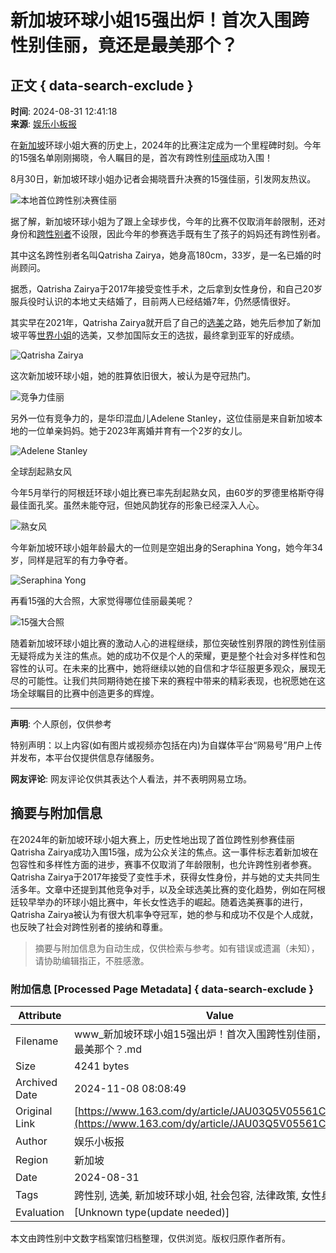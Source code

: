 # 新加坡环球小姐15强出炉！首次入围跨性别佳丽，竟还是最美那个？

## 正文 { data-search-exclude }


**时间**: 2024-08-31 12:41:18  
**来源**: [娱乐小板报](https://www.163.com/dy/media/T1672719696533.html)

在[新加坡](https://ent.163.com/keywords/6/b/65b052a05761/1.html)环球小姐大赛的历史上，2024年的比赛注定成为一个里程碑时刻。今年的15强名单刚刚揭晓，令人瞩目的是，首次有跨性别[佳丽](https://ent.163.com/keywords/4/7/4f734e3d/1.html)成功入围！

8月30日，新加坡环球小姐办记者会揭晓晋升决赛的15强佳丽，引发网友热议。

![本地首位跨性别决赛佳丽](https://nimg.ws.126.net/?url=http%3A%2F%2Fdingyue.ws.126.net%2F2024%2F0831%2Fcb70e9aaj00sj2fn400dpd000hs009zm.jpg&thumbnail=660x2147483647&quality=80&type=jpg)

据了解，新加坡环球小姐为了跟上全球步伐，今年的比赛不仅取消年龄限制，还对身份和[跨性别者](https://ent.163.com/keywords/8/e/8de86027522b8005/1.html)不设限，因此今年的参赛选手既有生了孩子的妈妈还有跨性别者。

其中这名跨性别者名叫Qatrisha Zairya，她身高180cm，33岁，是一名已婚的时尚顾问。

据悉，Qatrisha Zairya于2017年接受变性手术，之后拿到女性身份，和自己20岁服兵役时认识的本地丈夫结婚了，目前两人已经结婚7年，仍然感情很好。

其实早在2021年，Qatrisha Zairya就开启了自己的[选美](https://ent.163.com/keywords/9/0/90097f8e/1.html)之路，她先后参加了新加坡平等[世界小姐](https://ent.163.com/keywords/4/1/4e16754c5c0f59d0/1.html)的选美，又参加国际女王的选拔，最终拿到亚军的好成绩。

![Qatrisha Zairya](https://nimg.ws.126.net/?url=http%3A%2F%2Fdingyue.ws.126.net%2F2024%2F0831%2Fa49f3f80j00sj2fn500tid000hs00mhm.jpg&thumbnail=660x2147483647&quality=80&type=jpg)

这次新加坡环球小姐，她的胜算依旧很大，被认为是夺冠热门。

![竞争力佳丽](https://nimg.ws.126.net/?url=http%3A%2F%2Fdingyue.ws.126.net%2F2024%2F0831%2F2a28e214j00sj2fn500zud000hs00r6m.jpg&thumbnail=660x2147483647&quality=80&type=jpg)

另外一位有竞争力的，是华印混血儿Adelene Stanley，这位佳丽是来自新加坡本地的一位单亲妈妈。她于2023年离婚并育有一个2岁的女儿。

![Adelene Stanley](https://nimg.ws.126.net/?url=http%3A%2F%2Fdingyue.ws.126.net%2F2024%2F0831%2F02008f5fj00sj2fn400b5d000hs00bcm.jpg&thumbnail=660x2147483647&quality=80&type=jpg)

全球刮起熟女风

今年5月举行的阿根廷环球小姐比赛已率先刮起熟女风，由60岁的罗德里格斯夺得最佳面孔奖。虽然未能夺冠，但她风韵犹存的形象已经深入人心。

![熟女风](https://nimg.ws.126.net/?url=http%3A%2F%2Fdingyue.ws.126.net%2F2024%2F0831%2F5f79d536j00sj2fn400h6d000hs00h9m.jpg&thumbnail=660x2147483647&quality=80&type=jpg)

今年新加坡环球小姐年龄最大的一位则是空姐出身的Seraphina Yong，她今年34岁，同样是冠军的有力争夺者。

![Seraphina Yong](https://nimg.ws.126.net/?url=http%3A%2F%2Fdingyue.ws.126.net%2F2024%2F0831%2F0711932bj00sj2fn4009qd000hs00bim.jpg&thumbnail=660x2147483647&quality=80&type=jpg)

再看15强的大合照，大家觉得哪位佳丽最美呢？

![15强大合照](https://nimg.ws.126.net/?url=http%3A%2F%2Fdingyue.ws.126.net%2F2024%2F0831%2Fe3ac3885j00sj2fn400gld000hs00c5m.jpg&thumbnail=660x2147483647&quality=80&type=jpg)

随着新加坡环球小姐比赛的激动人心的进程继续，那位突破性别界限的跨性别佳丽无疑将成为关注的焦点。她的成功不仅是个人的荣耀，更是整个社会对多样性和包容性的认可。在未来的比赛中，她将继续以她的自信和才华征服更多观众，展现无尽的可能性。让我们共同期待她在接下来的赛程中带来的精彩表现，也祝愿她在这场全球瞩目的比赛中创造更多的辉煌。

---

**声明**: 个人原创，仅供参考

特别声明：以上内容(如有图片或视频亦包括在内)为自媒体平台“网易号”用户上传并发布，本平台仅提供信息存储服务。

**网友评论**: 网友评论仅供其表达个人看法，并不表明网易立场。

## 摘要与附加信息

<!-- tcd_abstract -->
在2024年的新加坡环球小姐大赛上，历史性地出现了首位跨性别参赛佳丽Qatrisha Zairya成功入围15强，成为公众关注的焦点。这一事件标志着新加坡在包容性和多样性方面的进步，赛事不仅取消了年龄限制，也允许跨性别者参赛。Qatrisha Zairya于2017年接受了变性手术，获得女性身份，并与她的丈夫共同生活多年。文章中还提到其他竞争对手，以及全球选美比赛的变化趋势，例如在阿根廷较早举办的环球小姐比赛中，年长女性选手的崛起。随着选美赛事的进行，Qatrisha Zairya被认为有很大机率争夺冠军，她的参与和成功不仅是个人成就，也反映了社会对跨性别者的接纳和尊重。
<!-- tcd_abstract_end -->

> 摘要与附加信息为自动生成，仅供检索与参考。如有错误或遗漏（未知），请协助编辑指正，不胜感激。

### 附加信息 [Processed Page Metadata] { data-search-exclude }

| Attribute       | Value                                  |
|-----------------|----------------------------------------|
| Filename        | www_新加坡环球小姐15强出炉！首次入围跨性别佳丽，竟还是最美那个？.md                             |
| Size            | 4241 bytes                           |
| Archived Date   | 2024-11-08 08:08:49                             |
| Original Link   | [https://www.163.com/dy/article/JAU03Q5V05561CPZ.html](https://www.163.com/dy/article/JAU03Q5V05561CPZ.html)                       |
| Author          | 娱乐小板报                               |
| Region          | 新加坡                               |
| Date            | 2024-08-31                                 |
| Tags            | 跨性别, 选美, 新加坡环球小姐, 社会包容, 法律政策, 女性身份                                 |
| Evaluation            | [Unknown type(update needed)]                                 |
<!-- tcd_table_end -->

本文由跨性别中文数字档案馆归档整理，仅供浏览。版权归原作者所有。
